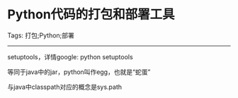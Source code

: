 # Python代码的打包和部署工具
Tags: 打包;Python;部署

------

setuptools，详情google: python setuptools

等同于java中的jar，python叫作egg，也就是“蛇蛋”

与java中classpath对应的概念是sys.path